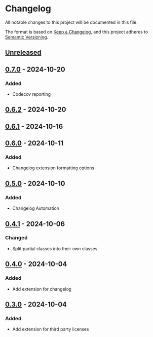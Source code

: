 # Changelog

All notable changes to this project will be documented in this file.

The format is based on [Keep a Changelog](https://keepachangelog.com/en/1.1.0/),
and this project adheres to [Semantic Versioning](https://semver.org/spec/v2.0.0.html).

## [Unreleased]

## [0.7.0] - 2024-10-20

### Added

- Codecov reporting

## [0.6.2] - 2024-10-20

## [0.6.1] - 2024-10-16

## [0.6.0] - 2024-10-11

### Added

- Changelog extension formatting options

## [0.5.0] - 2024-10-10

### Added

- Changelog Automation

## [0.4.1] - 2024-10-06

### Changed

- Split partial classes into their own classes

## [0.4.0] - 2024-10-04

### Added

- Add extension for changelog

## [0.3.0] - 2024-10-04

### Added

- Add extension for third party licenses

[Unreleased]: https://github.com/TJC-Tools/TJC.AssemblyExtensions/compare/v0.7.0...HEAD

[0.7.0]: https://github.com/TJC-Tools/TJC.AssemblyExtensions/compare/v0.6.2...v0.7.0

[0.6.2]: https://github.com/TJC-Tools/TJC.AssemblyExtensions/compare/v0.6.1...v0.6.2

[0.6.1]: https://github.com/TJC-Tools/TJC.AssemblyExtensions/compare/v0.6.0...v0.6.1

[0.6.0]: https://github.com/TJC-Tools/TJC.AssemblyExtensions/compare/v0.5.0...v0.6.0

[0.5.0]: https://github.com/TJC-Tools/TJC.AssemblyExtensions/compare/v0.4.1...v0.5.0

[0.4.1]: https://github.com/TJC-Tools/TJC.AssemblyExtensions/compare/v0.4.0...v0.4.1

[0.4.0]: https://github.com/TJC-Tools/TJC.AssemblyExtensions/compare/v0.3.0...v0.4.0

[0.3.0]: https://github.com/TJC-Tools/TJC.AssemblyExtensions/releases/tag/v0.3.0
